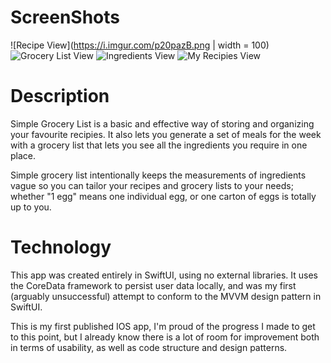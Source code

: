 # ScreenShots

![Recipe View](https://i.imgur.com/p20pazB.png | width = 100)
![Grocery List View](https://i.imgur.com/lfTnEzb.png)
![Ingredients View](https://i.imgur.com/G6jTqS8.png)
![My Recipies View](https://i.imgur.com/UlVsiat.png)

# Description

Simple Grocery List is a basic and effective way of storing and organizing your favourite recipies. It also lets you generate a set of meals for the week with a grocery list that lets you see all the ingredients you require in one place.

Simple grocery list intentionally keeps the measurements of ingredients vague so you can tailor your recipes and grocery lists to your needs; whether "1 egg" means one individual egg, or one carton of eggs is totally up to you. 

# Technology

This app was created entirely in SwiftUI, using no external libraries. It uses the CoreData framework to persist user data locally, and was my first (arguably unsuccessful) attempt to conform to the MVVM design pattern in SwiftUI.

This is my first published IOS app, I'm proud of the progress I made to get to this point, but I already know there is a lot of room for improvement both in terms of usability, as well as code structure and design patterns.
